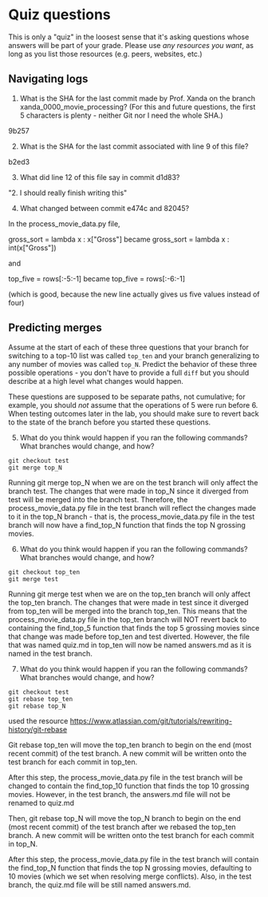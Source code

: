 # Quiz questions

This is only a "quiz" in the loosest sense that it's asking questions whose
answers will be part of your grade. Please use *any resources you want*, as
long as you list those resources (e.g. peers, websites, etc.)

## Navigating logs

1. What is the SHA for the last commit made by Prof. Xanda on the branch
xanda_0000_movie_processing?
(For this and future questions, the first 5 characters is plenty - neither
Git nor I need the whole SHA.)

9b257

2. What is the SHA for the last commit associated with line 9 of this file?

b2ed3

3. What did line 12 of this file say in commit d1d83?

"2. I should really finish writing this"

4. What changed between commit e474c and 82045?

In the process_movie_data.py file, 

gross_sort = lambda x : x["Gross"] 
became
gross_sort = lambda x : int(x["Gross"])

and 

top_five = rows[:-5:-1] 
became
top_five = rows[:-6:-1]

(which is good, because the new line actually gives us five values instead of four)

## Predicting merges

Assume at the start of each of these three questions that your
branch for switching to a top-10 list was called `top_ten`
and your branch generalizing to any number of movies was called `top_N`.
Predict the behavior of these three possible operations - you don't
have to provide a full `diff` but you should describe at a high level
what changes would happen.

These questions are supposed to be separate paths, not cumulative;
for example, you should *not* assume that the operations of 5 were run
before 6. When testing outcomes later in the lab, you should make sure to
revert back to the state of the branch before you started these questions.

5. What do you think would happen if you ran the following commands?
What branches would change, and how?
```
git checkout test
git merge top_N
```
Running git merge top_N when we are on the test branch will only affect the branch test. The changes that were made in top_N since it diverged from test will be merged into the branch test. Therefore, the process_movie_data.py file in the test branch will reflect the changes made to it in the top_N branch - that is, the process_movie_data.py file in the test branch will now have a find_top_N function that finds the top N grossing movies.

6. What do you think would happen if you ran the following commands?
What branches would change, and how?
```
git checkout top_ten
git merge test
```

Running git merge test when we are on the top_ten branch will only affect the top_ten branch. The changes that were made in test since it diverged from top_ten will be merged into the branch top_ten. This means that the process_movie_data.py file in the top_ten branch will NOT revert back to containing the find_top_5 function that finds the top 5 grossing movies since that change was made before top_ten and test diverted. However, the file that was named quiz.md in top_ten will now be named answers.md as it is named in the test branch.

7. What do you think would happen if you ran the following commands?
What branches would change, and how?
```
git checkout test
git rebase top_ten
git rebase top_N
```
used the resource https://www.atlassian.com/git/tutorials/rewriting-history/git-rebase

Git rebase top_ten will move the top_ten branch to begin on the end (most recent commit) of the test branch. A new commit will be written onto the test branch for each commit in top_ten.

After this step, the process_movie_data.py file in the test branch will be changed to contain the find_top_10 function that finds the top 10 grossing movies. However, in the test branch, the answers.md file will not be renamed to quiz.md

Then, git rebase top_N will move the top_N branch to begin on the end (most recent commit) of the test branch after we rebased the top_ten branch. A new commit will be written onto the test branch for each commit in top_N.

After this step, the process_movie_data.py file in the test branch will contain the find_top_N function that finds the top N grossing movies, defaulting to 10 movies (which we set when resolving merge conflicts). Also, in the test branch, the quiz.md file will be still named answers.md.